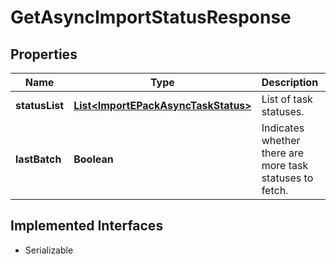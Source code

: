 

# GetAsyncImportStatusResponse


## Properties

| Name | Type | Description | Notes |
|------------ | ------------- | ------------- | -------------|
|**statusList** | [**List&lt;ImportEPackAsyncTaskStatus&gt;**](ImportEPackAsyncTaskStatus.md) | List of task statuses. |  [optional] |
|**lastBatch** | **Boolean** | Indicates whether there are more task statuses to fetch. |  [optional] |


## Implemented Interfaces

* Serializable


